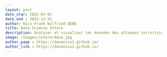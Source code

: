 ```yaml
---
layout: post
date_star: 2022-07-01 
date_end : 2022-12-31
author: Nico Frank Wilfried DENA
title: Data Science Intern
description: Analyser et visualiser les données des attaques terroristes et des PDIs au G3 Sahel (Burkina Faso-Mali-Niger) - Djihadiste Tracker
image: /images/inters/dena.jpg
author_page : https://denanico1.github.io/
author_link : https://denanico1.github.io/
---
```




